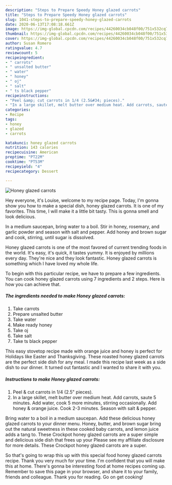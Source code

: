 ```yaml
---
description: "Steps to Prepare Speedy Honey glazed carrots"
title: "Steps to Prepare Speedy Honey glazed carrots"
slug: 1041-steps-to-prepare-speedy-honey-glazed-carrots
date: 2020-06-13T17:08:18.661Z
image: https://img-global.cpcdn.com/recipes/44260034cb048f00/751x532cq70/honey-glazed-carrots-recipe-main-photo.jpg
thumbnail: https://img-global.cpcdn.com/recipes/44260034cb048f00/751x532cq70/honey-glazed-carrots-recipe-main-photo.jpg
cover: https://img-global.cpcdn.com/recipes/44260034cb048f00/751x532cq70/honey-glazed-carrots-recipe-main-photo.jpg
author: Susan Romero
ratingvalue: 4.7
reviewcount: 5
recipeingredient:
- " carrots"
- " unsalted butter"
- " water"
- " honey"
- " oj"
- " salt"
- " ts black pepper"
recipeinstructions:
- "Peel &amp; cut carrots in 1/4 (2.5&#34; pieces)."
- "In a large skillet, melt butter over medium heat. Add carrots, saute 5 minutes. Add water, cook 5 more minutes, stirring occasionally. Add honey &amp; orange juice. Cook 2-3 minutes. Season with salt &amp; pepper."
categories:
- Recipe
tags:
- honey
- glazed
- carrots

katakunci: honey glazed carrots 
nutrition: 143 calories
recipecuisine: American
preptime: "PT22M"
cooktime: "PT53M"
recipeyield: "4"
recipecategory: Dessert

---
```



![Honey glazed carrots](https://img-global.cpcdn.com/recipes/44260034cb048f00/751x532cq70/honey-glazed-carrots-recipe-main-photo.jpg)

Hey everyone, it's Louise, welcome to my recipe page. Today, I'm gonna show you how to make a special dish, honey glazed carrots. It is one of my favorites. This time, I will make it a little bit tasty. This is gonna smell and look delicious.

In a medium saucepan, bring water to a boil. Stir in honey, rosemary, and garlic powder and season with salt and pepper. Add honey and brown sugar and cook, stirring, until sugar is dissolved.

Honey glazed carrots is one of the most favored of current trending foods in the world. It's easy, it's quick, it tastes yummy. It is enjoyed by millions every day. They're nice and they look fantastic. Honey glazed carrots is something which I have loved my whole life.


To begin with this particular recipe, we have to prepare a few ingredients. You can cook honey glazed carrots using 7 ingredients and 2 steps. Here is how you can achieve that.

<!--inarticleads1-->

##### The ingredients needed to make Honey glazed carrots:

1. Take  carrots
1. Prepare  unsalted butter
1. Take  water
1. Make ready  honey
1. Take  oj
1. Take  salt
1. Take  ts black pepper


This easy stovetop recipe made with orange juice and honey is perfect for Holidays like Easter and Thanksgiving. These roasted honey glazed carrots are the perfect side dish for any meal. I made this recipe last week as a side dish to our dinner. It turned out fantastic and I wanted to share it with you. 

<!--inarticleads2-->

##### Instructions to make Honey glazed carrots:

1. Peel &amp; cut carrots in 1/4 (2.5&#34; pieces).
1. In a large skillet, melt butter over medium heat. Add carrots, saute 5 minutes. Add water, cook 5 more minutes, stirring occasionally. Add honey &amp; orange juice. Cook 2-3 minutes. Season with salt &amp; pepper.


Bring water to a boil in a medium saucepan. Add these delicious honey glazed carrots to your dinner menu. Honey, butter, and brown sugar bring out the natural sweetness in these cooked baby carrots, and lemon juice adds a tang to. These Crockpot honey glazed carrots are a super simple and delicious side dish that frees up your Please see my affiliate disclosure for more details. These Crockpot honey glazed carrots are a super. 

So that's going to wrap this up with this special food honey glazed carrots recipe. Thank you very much for your time. I'm confident that you will make this at home. There's gonna be interesting food at home recipes coming up. Remember to save this page in your browser, and share it to your family, friends and colleague. Thank you for reading. Go on get cooking!
